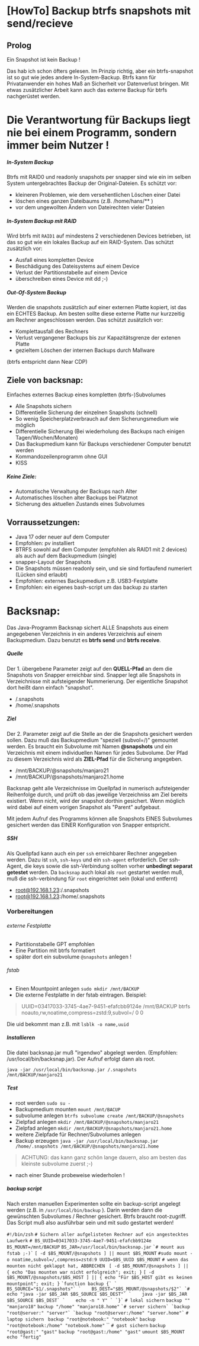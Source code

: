 # [HowTo] Backup btrfs snapshots mit send/recieve

## Prolog

Ein Snapshot ist kein Backup !

Das hab ich schon öfters gelesen. Im Prinzip richtig, aber ein btrfs-snapshot ist so gut wie jedes andere 
In-System-Backup. Btrfs kann für Privatanwender ein hohes Maß an Sicherheit vor Datenverlust bringen. 
Mit etwas zusätzlicher Arbeit kann auch das externe Backup für btrfs nachgerüstet werden.

# Die Verantwortung für Backups liegt nie bei einem Programm, sondern immer beim Nutzer !

##### In-System Backup
Btrfs mit RAID0 und readonly snapshots per snapper sind wie ein im selben System untergebrachtes Backup der Original-Dateien. Es schützt vor:
* kleineren Problemen, wie dem versehentlichen Löschen einer Datei 
* löschen eines ganzen Dateibaums (z.B. /home/hans/** )
* vor dem ungewollten Ändern von Dateirechten vieler Dateien

##### In-System Backup mit RAID
Wird btrfs mit `RAID1` auf mindestens 2 verschiedenen Devices betrieben, ist das so gut wie ein lokales Backup auf ein RAID-System. Das schützt zusätzlich vor:
* Ausfall eines kompletten Device
* Beschädigung des Dateisystems auf einem Device
* Verlust der Partitionstabelle auf einem Device
* überschreiben eines Device mit dd ;-)

##### Out-Of-System Backup 
Werden die snapshots zusätzlich auf einer externen Platte kopiert, ist das ein ECHTES Backup. Am besten sollte diese 
externe Platte nur kurzzeitig am Rechner angeschlossen werden. Das schützt zusätzlich vor:
* Komplettausfall des Rechners
* Verlust vergangener Backups bis zur Kapazitätsgrenze der extenen Platte
* gezieltem Löschen der internen Backups durch Mallware

(btrfs entspricht dann Near CDP)

## Ziele von backsnap: 
Einfaches externes Backup eines kompletten (btrfs-)Subvolumes

* Alle Snapshots sichern
* Differentielle Sicherung der einzelnen Snapshots (schnell)
* So wenig Speicherplatzverbrauch auf dem Sicherungsmedium wie möglich
* Differentielle Sicherung (Bei wiederholung des Backups nach einigen Tagen/Wochen/Monaten)
* Das Backupmedium kann für Backups verschiedener Computer benutzt werden
* Kommandozeilenprogramm ohne GUI
* KISS

##### Keine Ziele:
* Automatische Verwaltung der Backups nach Alter
* Automatisches löschen alter Backups bei Platznot
* Sicherung des aktuellen Zustands eines Subvolumes

## Vorraussetzungen:
* Java 17 oder neuer auf dem Computer
* Empfohlen: pv installiert
* BTRFS sowohl auf dem Computer (empfohlen als RAID1 mit 2 devices) als auch auf dem Backupmedium (single)
* snapper-Layout der Snapshots
* Die Snapshots müssen readonly sein, und sie sind fortlaufend numeriert (Lücken sind erlaubt)
* Empfohlen: externes Backupmedium z.B. USB3-Festplatte
* Empfohlen: ein eigenes bash-script um das backup zu starten

# Backsnap:
Das Java-Programm Backsnap sichert ALLE Snapshots aus einem angegebenen Verzeichnis in ein anderes Verzeichnis auf einem
Backupmedium. Dazu benutzt es **btrfs send**  und **btrfs receive**.

##### Quelle
Der 1. übergebene Parameter zeigt auf den **QUELL-Pfad** an dem die Snapshots 
von Snapper erreichbar sind. Snapper legt alle Snapshots in Verzeichnisse mit aufsteigender Nummerierung. 
Der eigentliche Snapshot dort heißt dann einfach "snapshot".  

* /.snapshots
* /home/.snapshots

##### Ziel
Der 2. Parameter zeigt auf die Stelle an der die Snapshots gesichert werden sollen. Dazu muß das Backupmedium 
"speziell (subvol=/)" gemountet werden. Es braucht ein Subvolume mit Namen **@snapshots** und ein Verzeichnis 
mit einem individuellen Namen für jedes Subvolume. 
Der Pfad zu diesem Verzeichnis wird als **ZIEL-Pfad** für die Sicherung angegeben.

* /mnt/BACKUP/@snapshots/manjaro21
* /mnt/BACKUP/@snapshots/manjaro21.home

Backsnap geht alle Verzeichnisse im Quellpfad in numerisch aufsteigender Reihenfolge durch, und prüft ob das 
jeweilige Verzeichniss am Ziel bereits existiert. Wenn nicht, wird der snapshot dorthin gesichert.
Wenn möglich wird dabei auf einem vorigen Snapshot als "Parent" aufgebaut.

Mit jedem Aufruf des Programms können alle Snapshots EINES Subvolumes gesichert werden das 
EINER Konfiguration von Snapper entspricht. 

##### SSH
Als Quellpfad kann auch ein per `ssh` erreichbarer Rechner angegeben werden. Dazu ist `ssh`, `ssh-keys` und ein 
`ssh-agent` erforderlich. Der ssh-Agent, die keys sowie die ssh-Verbindung sollten vorher **unbedingt separat getestet**  werden. 
Da `backsnap` auch lokal als `root` gestartet werden muß, muß die ssh-verbindung für `root` eingerichtet sein (lokal und entfernt) 

* root@192.168.1.23:/.snapshots
* root@192.168.1.23:/home/.snapshots


### Vorbereitungen

###### externe Festplatte
* Partitionstabelle GPT empfohlen
* Eine Partition mit btrfs formatiert
* später dort ein subvolume `@snapshots` anlegen !

###### fstab
* Einen Mountpoint anlegen `sudo mkdir /mnt/BACKUP`
* Die externe Festplatte in der fstab eintragen. Beispiel:

> UUID=03417033-3745-4ae7-9451-efafcbb9124e /mnt/BACKUP    btrfs noauto,rw,noatime,compress=zstd:9,subvol=/         0 0

Die uid bekommt man z.B. mit `lsblk -o name,uuid` 

##### Installieren
Die datei backsnap.jar muß "irgendwo" abgelegt werden. (Empfohlen: /usr/local/bin/backsnap.jar). Der Aufruf erfolgt dann als root.

`java -jar /usr/local/bin/backsnap.jar /.snapshots /mnt/BACKUP/manjaro21` 

##### Test
 * root werden `sudo su -`
 * Backupmedium mounten `mount /mnt/BACUP`
 * subvolume anlegen `btrfs subvolume create /mnt/BACKUP/@snapshots`
 * Zielpfad anlegen `mkdir /mnt/BACKUP/@snapshots/manjaro21`
 * Zielpfad anlegen `mkdir /mnt/BACKUP/@snapshots/manjaro21.home`
 * weitere Zielpfade für Rechner/Subvolumes anlegen
 * Backup erzeugen `java -jar /usr/local/bin/backsnap.jar /home/.snapshots /mnt/BACKUP/@snapshots/manjaro21.home`
 
>    ACHTUNG: das kann ganz schön lange dauern, also am besten das kleinste subvolume zuerst ;-)

 * nach einer Stunde probeweise wiederholen !

##### backup script
Nach ersten manuellen Experimenten sollte ein backup-script angelegt werden (z.B. in `/usr/local/bin/backup` ). 
Darin werden dann die gewünschten Subvolumes / Rechner gesichert. 
Btrfs braucht root-zugriff. Das Script muß also ausführbar sein und mit sudo gestartet werden!

   `#!/bin/zsh`
   `# Sichern aller aufgelisteten Rechner auf ein angestecktes Laufwerk`
   `# BS_UUID=03417033-3745-4ae7-9451-efafcbb9124e`
   `BS_MOUNT=/mnt/BACKUP`
   `BS_JAR=/usr/local/bin/backsnap.jar`
   ``
   `# mount aus fstab ;-)`
   ``
   `[ -d $BS_MOUNT/@snapshots ] || mount $BS_MOUNT`
   `#sudo mount -o noatime,subvol=/,compress=zstd:9 UUID=$BS_UUID $BS_MOUNT`
   `# wenn das mounten nicht geklappt hat, ABBRECHEN `
   `[ -d $BS_MOUNT/@snapshots ] || { echo "Das mounten war nicht erfolgreich"; exit; }`
   `[ -d $BS_MOUNT/@snapshots/$BS_HOST ] || { echo "Für $BS_HOST gibt es keinen mountpoint"; exit; }`
   ``
   `function backup {`
   `    BS_SOURCE="$1/.snapshots"`
   `    BS_DEST="$BS_MOUNT/@snapshots/$2"`
   `#    echo "java -jar $BS_JAR $BS_SOURCE $BS_DEST"`
   `    java -jar $BS_JAR $BS_SOURCE $BS_DEST`
   `    echo -n " Y" `
   `}`
   ``
   `# lokal sichern`
   `backup "" "manjaro18"`
   `backup "/home" "manjaro18.home"`
   ``
   `# server sichern`
   `backup "root@server:" "server"`
   `backup "root@server:/home" "server.home"`
   ``
   `# laptop sichern `
   `backup "root@notebook:" "notebook"`
   `backup "root@notebook:/home" "notebook.home"`
   ``
   `# gast sichern`
   `backup "root@gast:" "gast"`
   `backup "root@gast:/home" "gast"`
   `umount $BS_MOUNT`
   `echo "fertig"`
   
 
